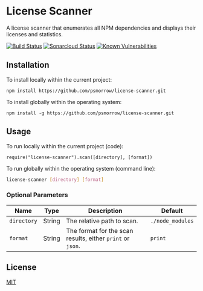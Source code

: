 # License Scanner
A license scanner that enumerates all NPM dependencies and displays their licenses and statistics.

[![Build Status](https://travis-ci.com/psmorrow/license-scanner.svg?branch=master)](https://travis-ci.com/psmorrow/license-scanner) [![Sonarcloud Status](https://sonarcloud.io/api/project_badges/measure?project=psmorrow_license-scanner&metric=alert_status)](https://sonarcloud.io/dashboard?id=psmorrow_license-scanner) [![Known Vulnerabilities](https://snyk.io/test/github/psmorrow/license-scanner/badge.svg?targetFile=package.json)](https://snyk.io/test/github/psmorrow/license-scanner?targetFile=package.json)

## Installation

To install locally within the current project:
```
npm install https://github.com/psmorrow/license-scanner.git
```

To install globally within the operating system:
```
npm install -g https://github.com/psmorrow/license-scanner.git
```

## Usage

To run locally within the current project (code):
```
require("license-scanner").scan([directory], [format])
```

To run globally within the operating system (command line):
```bash
license-scanner [directory] [format]
```

### Optional Parameters

| Name        | Type    | Description                                                | Default          |
| ----------- | ------- | ---------------------------------------------------------- | ---------------- |
| `directory` | String  | The relative path to scan.                                 | `./node_modules` |
| `format`    | String  | The format for the scan results, either `print` or `json`. | `print`          |

## License
[MIT](LICENSE)
